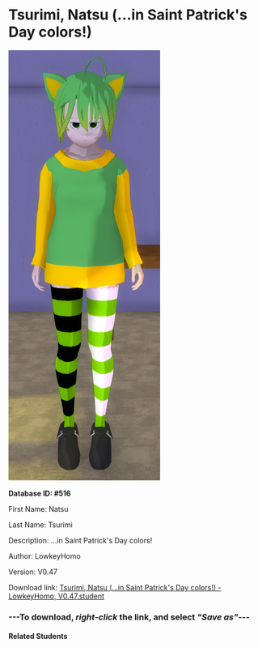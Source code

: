 # Tsurimi, Natsu (...in Saint Patrick's Day colors!)

<img src="Files/Tsurimi, Natsu (...in Saint Patrick's Day colors!).png" title="Tsurimi, Natsu (...in Saint Patrick's Day colors!) - LowkeyHomo, V0.47">

**Database ID: #516**

First Name: Natsu

Last Name: Tsurimi

Description: ...in Saint Patrick's Day colors!

Author: LowkeyHomo

Version: V0.47

Download link: <a href="https://raw.githubusercontent.com/Arbiter1223/Daigaku-Gurashi-Custom-Students/master/Students/Files/Tsurimi%2C%20Natsu%20(...in%20Saint%20Patrick's%20Day%20colors!)%20-%20LowkeyHomo%2C%20V0.47.student">Tsurimi, Natsu (...in Saint Patrick's Day colors!) - LowkeyHomo, V0.47.student</a>

### ---**To download, _right-click_ the link, and select _"Save as"_**---

#### Related Students

